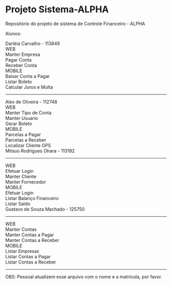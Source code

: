 Projeto Sistema-ALPHA
==========================

Repositório do projeto de sistema de Controle Financeiro - ALPHA 


Alunos:

Darléia Carvalho - 113849 <br>
  WEB <br>
    Manter Empresa <br>
    Pagar Conta <br>
    Receber Conta <br>
  MOBILE <br>
    Baixar Conta a Pagar <br>
    Listar Boleto <br>
    Calcular Juros e Multa <hr>

Alex de Oliveira - 112748 <br>
  WEB <br> 
    Manter Tipo de Conta <br>
    Manter Usuario <br>
    Gerar Boleto <br>
  MOBILE <br>
    Parcelas a Pagar <br>
    Parcelas a Receber <br>
    Localizar Cliente GPS <br>
Mitsuo Rodrigues Ohara - 113192 <hr>
  WEB <br>
    Efetuar Login <br>
    Manter Cliente <br>
    Manter Fornecedor <br>
  MOBILE <br>
    Efetuar Login <br>
    Listar Balanço Financeiro <br>
    Listar Saldo <br>
Gustavo de Souza Machado - 125750 <hr>
  WEB <br>
    Manter Contas <br>
    Manter Contas a Pagar <br>
    Manter Contas a Receber <br>
  MOBILE <br>
    Listar Empresas <br>
    Listar Contas a Pagar <br>
    Listar Contas a Receber <hr>

OBS: Pessoal atualizem esse arquivo com o nome e a matricula, por favor.
